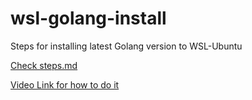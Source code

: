 # wsl-golang-install
Steps for installing latest Golang version to WSL-Ubuntu

[Check steps.md](./steps.md)

[Video Link for how to do it](https://www.youtube.com/watch?v=HNhI2M51hc4)